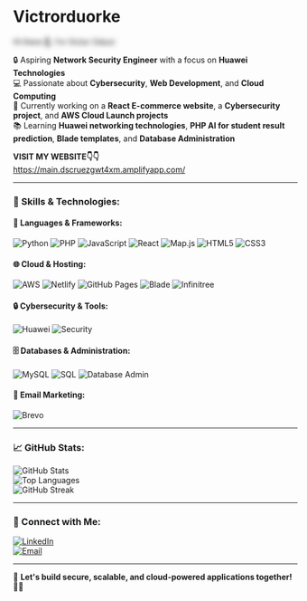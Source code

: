# Victrorduorke

<span style="filter: blur(5px); cursor: pointer;" title="Hi there 👋, I'm Victor Oduor">
Hi there 👋, I'm Victor Oduor
</span>

🔒 Aspiring **Network Security Engineer** with a focus on **Huawei Technologies**  
💻 Passionate about **Cybersecurity**, **Web Development**, and **Cloud Computing**  
🚀 Currently working on a **React E-commerce website**, a **Cybersecurity project**, and **AWS Cloud Launch projects**  
📚 Learning **Huawei networking technologies**, **PHP AI for student result prediction**, **Blade templates**, and **Database Administration**

**VISIT MY WEBSITE👇👇**  
<a href="https://main.dscruezgwt4xm.amplifyapp.com/" style="text-decoration:none;color:blue; font-size:24px;">https://main.dscruezgwt4xm.amplifyapp.com/<a>

---

### 🚀 Skills & Technologies:

#### 🧠 Languages & Frameworks:
![Python](https://img.shields.io/badge/Python-3776AB?style=flat&logo=python&logoColor=white)
![PHP](https://img.shields.io/badge/PHP-777BB4?style=flat&logo=php&logoColor=white)
![JavaScript](https://img.shields.io/badge/JavaScript-F7DF1E?style=flat&logo=javascript&logoColor=black)
![React](https://img.shields.io/badge/React-20232A?style=flat&logo=react&logoColor=61DAFB)
![Map.js](https://img.shields.io/badge/Map.js-4DB6AC?style=flat&logo=leaflet&logoColor=white)
![HTML5](https://img.shields.io/badge/HTML5-E34F26?style=flat&logo=html5&logoColor=white)
![CSS3](https://img.shields.io/badge/CSS3-1572B6?style=flat&logo=css3&logoColor=white)

#### 🌐 Cloud & Hosting:
![AWS](https://img.shields.io/badge/AWS-FF9900?style=flat&logo=amazonaws&logoColor=white)
![Netlify](https://img.shields.io/badge/Netlify-00C7B7?style=flat&logo=netlify&logoColor=white)
![GitHub Pages](https://img.shields.io/badge/GitHub%20Pages-181717?style=flat&logo=github&logoColor=white)
![Blade](https://img.shields.io/badge/Blade_Template-FF2D20?style=flat&logo=laravel&logoColor=white)
![Infinitree](https://img.shields.io/badge/Infinitree-228B22?style=flat&logo=tree&logoColor=white)

#### 🔒 Cybersecurity & Tools:
![Huawei](https://img.shields.io/badge/Huawei-FF0000?style=flat&logo=huawei&logoColor=white)
![Security](https://img.shields.io/badge/Network%20Security-000000?style=flat&logo=protonvpn&logoColor=white)

#### 🗄️ Databases & Administration:
![MySQL](https://img.shields.io/badge/MySQL-4479A1?style=flat&logo=mysql&logoColor=white)
![SQL](https://img.shields.io/badge/SQL-336791?style=flat&logo=sqlite&logoColor=white)
![Database Admin](https://img.shields.io/badge/Database%20Administration-6A5ACD?style=flat&logo=mariadb&logoColor=white)

#### 📧 Email Marketing:
![Brevo](https://img.shields.io/badge/Brevo-0056FB?style=flat&logo=maildotru&logoColor=white)

---

### 📈 GitHub Stats:
![GitHub Stats](https://github-readme-stats.vercel.app/api?username=victoroduorke&show_icons=true&theme=tokyonight)  
![Top Languages](https://github-readme-stats.vercel.app/api/top-langs/?username=victoroduorke&layout=compact&theme=gruvbox)  
![GitHub Streak](https://github-readme-streak-stats.herokuapp.com/?user=victoroduorke&theme=highcontrast)

---

### 🔗 Connect with Me:

[![LinkedIn](https://img.shields.io/badge/LinkedIn-Connect-blue?style=flat&logo=linkedin)](https://www.linkedin.com/in/vicky-paulke)  
[![Email](https://img.shields.io/badge/Email-Contact-red?style=flat&logo=gmail)](mailto:victoroduor723@gmail.com)

---

🚀 **Let's build secure, scalable, and cloud-powered applications together!** 🔐💡
